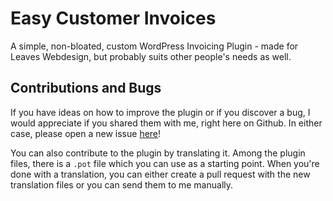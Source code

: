 Easy Customer Invoices
======================

A simple, non-bloated, custom WordPress Invoicing Plugin - made for Leaves Webdesign, but probably suits other people's needs as well.

Contributions and Bugs
----------------------

If you have ideas on how to improve the plugin or if you discover a bug, I would appreciate if you shared them with me, right here on Github. In either case, please open a new issue [here](https://github.com/Leaves-Webdesign/easy-customer-invoices/issues/new)!

You can also contribute to the plugin by translating it. Among the plugin files, there is a `.pot` file which you can use as a starting point. When you're done with a translation, you can either create a pull request with the new translation files or you can send them to me manually.
